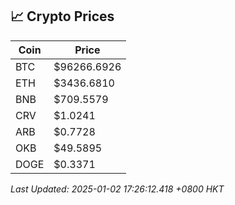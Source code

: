 ## 📈 Crypto Prices

| Coin | Price |
| ---- | ----- |
| BTC | $96266.6926 |
| ETH | $3436.6810 |
| BNB | $709.5579 |
| CRV | $1.0241 |
| ARB | $0.7728 |
| OKB | $49.5895 |
| DOGE | $0.3371 |

_Last Updated: 2025-01-02 17:26:12.418 +0800 HKT_